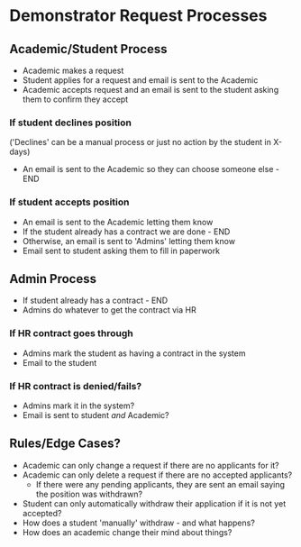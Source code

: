 # Demonstrator Request Processes

## Academic/Student Process
* Academic makes a request
* Student applies for a request and email is sent to the Academic
* Academic accepts request and an email is sent to the student asking them to confirm they accept

### If student declines position
('Declines' can be a manual process or just no action by the student in X-days)

* An email is sent to the Academic so they can choose someone else - END

### If student accepts position
* An email is sent to the Academic letting them know
* If the student already has a contract we are done - END
* Otherwise, an email is sent to 'Admins' letting them know
* Email sent to student asking them to fill in paperwork

## Admin Process
* If student already has a contract - END
* Admins do whatever to get the contract via HR

### If HR contract goes through
* Admins mark the student as having a contract in the system
* Email to the student

### If HR contract is denied/fails?
* Admins mark it in the system?
* Email is sent to student _and_ Academic?

## Rules/Edge Cases?
* Academic can only change a request if there are no applicants for it?
* Academic can only delete a request if there are no accepted applicants?
  * If there were any pending applicants, they are sent an email saying the position was withdrawn?
* Student can only automatically withdraw their application if it is not yet accepted?
* How does a student 'manually' withdraw - and what happens?
* How does an academic change their mind about things?
